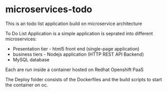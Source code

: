# microservices-todo
This is an todo list application build on microservice architecture

To Do List Application is a simple application is seprated into different microservices:
 - Presentation tier - html5 front end (single-page application)
 - business tiers - Nodejs application (HTTP REST API Backend)
 - MySQL database
 
 Each are run inside a container hosted on Redhat Openshift PaaS
 
 The Deploy folder consists of the Dockerfiles and the build scripts to start the container on oc.  

